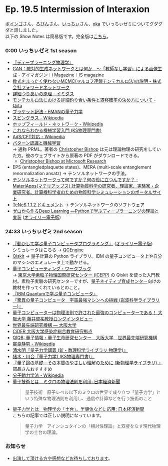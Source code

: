 # Ep. 19.5 Intermission of Interaxion

[ボインゴ](https://twitter.com/toshakuukan)さん、[ろびん](https://twitter.com/akagenorobin)さん、[いっちぃ](https://twitter.com/chotoq)さん、[oka](https://twitter.com/nowohyeah) でいっちぃゼミについてグダグダと話しました。  
以下の Show Notes は簡易版です。完全版は[こちら](https://interaxion-podcast.github.io/19-5)。

### 0:00 いっちぃゼミ 1st season

- [『ディープラーニング物理学』](https://amzn.to/3bMXOYv)
- [GAN：敵対的生成ネットワークとは何か　～「教師なし学習」による画像生成 - アイマガジン｜i Magazine｜IS magazine](https://www.imagazine.co.jp/gan%EF%BC%9A%E6%95%B5%E5%AF%BE%E7%9A%84%E7%94%9F%E6%88%90%E3%83%8D%E3%83%83%E3%83%88%E3%83%AF%E3%83%BC%E3%82%AF%E3%81%A8%E3%81%AF%E4%BD%95%E3%81%8B%E3%80%80%EF%BD%9E%E3%80%8C%E6%95%99%E5%B8%AB/)
- [数式をまったく使わないMCMC(マルコフ連鎖モンテカルロ法)の説明 - 株式会社フォワードネットワーク](http://www.fward.net/archives/2301)
- [詳細つりあいの原理 - イミダス](https://imidas.jp/genre/detail/K-128-0189.html)
- [モンテカルロ法における詳細釣り合い条件と遷移確率の決め方について - Qiita](https://qiita.com/kaityo256/items/f05f9914eb0ad16afe05)
- [ブラケット記法 - EMANの量子力学](https://eman-physics.net/quantum/bracket.html)
- [スピングラス - Wikipedia](https://ja.wikipedia.org/wiki/%E3%82%B9%E3%83%94%E3%83%B3%E3%82%B0%E3%83%A9%E3%82%B9)
- [ホップフィールド・ネットワーク - Wikipedia](https://ja.wikipedia.org/wiki/%E3%83%9B%E3%83%83%E3%83%97%E3%83%95%E3%82%A3%E3%83%BC%E3%83%AB%E3%83%89%E3%83%BB%E3%83%8D%E3%83%83%E3%83%88%E3%83%AF%E3%83%BC%E3%82%AF)
- [これならわかる機械学習入門 (KS物理専門書)](https://amzn.to/3p37iV3)
- [AdS/CFT対応 - Wikipedia](https://ja.wikipedia.org/wiki/AdS/CFT%E5%AF%BE%E5%BF%9C)
- [パターン認識と機械学習](https://amzn.to/3vrCCik)  
   → 通称 PRML。著者の [Christopher Bishop](https://www.microsoft.com/en-us/research/people/cmbishop/) は元は理論物理の研究をしていた方。彼のウェブサイトから原著の PDF がダウンロードできる。  
  - [Christopher Bishop at Microsoft Research](https://www.microsoft.com/en-us/research/people/cmbishop/prml-book/)
- EPS (entangledplaquette states)、MERA (multi-scale entanglement renormalization ansatz) → テンソルネットワークの手法。
- [テンソルネットワークって何ですか？何の役に立つんですか？ - MateriApps(マテリアップス) 計算物質科学の研究者、理論家、実験家・企業研究者、計算機科学者のための物質科学シミュレーションのポータルサイト](https://ma.issp.u-tokyo.ac.jp/concierge/798)
- [TeNeS 1.1.2 ドキュメント](https://issp-center-dev.github.io/TeNeS/manual/master/ja/html/) → テンソルネットワークのソフトウェア
- [ゼロから作るDeep Learning ―Pythonで学ぶディープラーニングの理論と実装](https://amzn.to/3oSkdZD) ([オライリー電子版](https://www.oreilly.co.jp/books/9784873117584/))

### 24:33 いっちぃゼミ 2nd season

- [『動かして学ぶ量子コンピュータプログラミング』](https://amzn.to/3fiUeaM) ([オライリー電子版](https://www.oreilly.co.jp/books/9784873119199/))  
  シミュレータはこちら → [QCEngine](https://oreilly-qc.github.io/)
- [Qiskit](https://qiskit.org/) → 量子計算の Python ライブラリ。IBM の量子コンピュータ上や自分のマシンのエミュレータ上で動かせる。
- [量子コンピューティング・ワークブック](https://utokyo-icepp.github.io/qc-workbook)  
  → [東京大学素粒子物理国際研究センター (ICEPP)](https://www.icepp.s.u-tokyo.ac.jp/) の Qiskit を使った入門教材。素粒子実験の研究センターですが、[量子ネイティブ育成センター](http://qnec.jp/)向けの教材を作ってくれているとのこと。
- [『IBM Quantumで学ぶ量子コンピュータ』](https://amzn.to/3bUv8g2)
- [『驚異の量子コンピュータ　宇宙最強マシンへの挑戦 (岩波科学ライブラリー)』](https://amzn.to/3wtYqdq)
- [量子コンピューターは物理法則で許された最強のコンピューターである！ 大阪大学 藤井啓祐教授ロングインタビュー](https://ascii.jp/elem/000/004/030/4030381/)
- [世界最先端研究機構 — 大阪大学](https://www.osaka-u.ac.jp/ja/academics/wpi)
- [CiDER 大阪大学感染症総合教育研究拠点](https://www.cider.osaka-u.ac.jp/)
- [QIQB: 量子情報・量子生命研究センター　大阪大学　世界最先端研究機構](http://qiqb.osaka-u.ac.jp/research_field/)
- [審良静男 - Wikipedia](https://ja.wikipedia.org/wiki/%E5%AF%A9%E8%89%AF%E9%9D%99%E7%94%B7)
- [清水明『量子力学講義 (新・数理科学ライブラリ 物理学)』](https://amzn.to/3unlxou)
- [猪木・川合『量子力学1 (KS物理専門書)』](https://amzn.to/3oO8Jq1)
- [『量子論の基礎―その本質のやさしい理解のために (新物理学ライブラリ) 』](https://amzn.to/3fYFgpB)  
  部品さんおすすすめ  
- [分子動力学法 - Wikipedia](https://ja.wikipedia.org/wiki/%E5%88%86%E5%AD%90%E5%8B%95%E5%8A%9B%E5%AD%A6%E6%B3%95)
- [量子技術とは　ミクロの物理法則を利用: 日本経済新聞](https://www.nikkei.com/article/DGXZQOGG109AZ0Q1A310C2000000/)  
  >量子技術　原子レベル以下のミクロの世界で成り立つ「量子力学」という特殊な物理法則を利用し、通信や計算などを行う技術のこと
- [量子力学とは　物理学の「土台」、半導体などに応用: 日本経済新聞](https://www.nikkei.com/article/DGXZQOUC041QY0U1A500C2000000/)  
  こちらの記事では正しい説明になっています。  
  >量子力学　アインシュタインの「相対性理論」と双璧をなす現代物理学の土台の理論。

### お知らせ

- [出演して頂ける方や感想などお待ちしております](https://interaxion-podcast.github.io/feedback/)。
